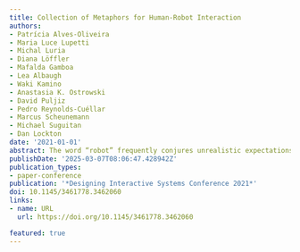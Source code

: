 ```yaml
---
title: Collection of Metaphors for Human-Robot Interaction
authors:
- Patrícia Alves-Oliveira
- Maria Luce Lupetti
- Michal Luria
- Diana Löffler
- Mafalda Gamboa
- Lea Albaugh
- Waki Kamino
- Anastasia K. Ostrowski
- David Puljiz
- Pedro Reynolds-Cuéllar
- Marcus Scheunemann
- Michael Suguitan
- Dan Lockton
date: '2021-01-01'
abstract: The word “robot” frequently conjures unrealistic expectations of utilitarian perfection: tireless, efficient and flawless agents. However, real-world robots are far from perfect—they fail and make mistakes. Thus, roboticists should consider altering their current assumptions and cultivating new perspectives that account for a more complete range of robot roles, behaviors, and interactions. To encourage this, we explore the use of metaphors for generating novel ideas and reframing existing problems, eliciting new perspectives of human-robot interaction. Our work makes two contributions. We (1) surface current assumptions that accompany the term “robots,” and (2) present a collection of alternative perspectives of interaction with robots through metaphors. By identifying assumptions, we provide a comprehensible list of aspects to reconsider regarding robots’ physicality, roles, and behaviors. Through metaphors, we propose new ways of examining how we can use, relate to, and co-exist with the robots that will share our future.
publishDate: '2025-03-07T08:06:47.428942Z'
publication_types:
- paper-conference
publication: '*Designing Interactive Systems Conference 2021*'
doi: 10.1145/3461778.3462060
links:
- name: URL
  url: https://doi.org/10.1145/3461778.3462060

featured: true
---
```

